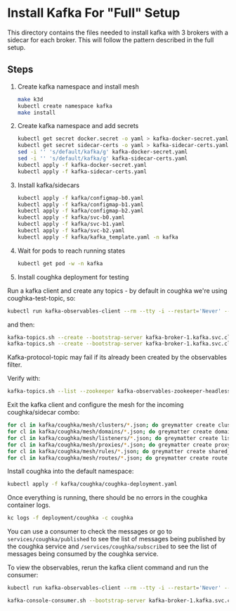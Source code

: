 # Install Kafka For "Full" Setup

This directory contains the files needed to install kafka with 3 brokers with a sidecar for each broker.  This will follow the pattern described in the full setup.

## Steps

1. Create kafka namespace and install mesh

    ```bash
    make k3d
    kubectl create namespace kafka
    make install
    ```

2. Create kafka namespace and add secrets

    ```bash
    kubectl get secret docker.secret -o yaml > kafka-docker-secret.yaml
    kubectl get secret sidecar-certs -o yaml > kafka-sidecar-certs.yaml
    sed -i '' 's/default/kafka/g' kafka-docker-secret.yaml
    sed -i '' 's/default/kafka/g' kafka-sidecar-certs.yaml
    kubectl apply -f kafka-docker-secret.yaml
    kubectl apply -f kafka-sidecar-certs.yaml
    ```

3. Install kafka/sidecars

    ```bash
    kubectl apply -f kafka/configmap-b0.yaml
    kubectl apply -f kafka/configmap-b1.yaml
    kubectl apply -f kafka/configmap-b2.yaml
    kubectl apply -f kafka/svc-b0.yaml
    kubectl apply -f kafka/svc-b1.yaml
    kubectl apply -f kafka/svc-b2.yaml
    kubectl apply -f kafka/kafka_template.yaml -n kafka
    ```

4. Wait for pods to reach running states

    ```bash
    kubectl get pod -w -n kafka
    ```

5. Install coughka deployment for testing

Run a kafka client and create any topics - by default in coughka we're using coughka-test-topic, so:

```bash
kubectl run kafka-observables-client --rm --tty -i --restart='Never' --image docker.io/bitnami/kafka:2.7.0-debian-10-r1 --namespace kafka --command -- bash
```

and then:

```bash
kafka-topics.sh --create --bootstrap-server kafka-broker-1.kafka.svc.cluster.local:9093 --topic coughka-test-topic
kafka-topics.sh --create --bootstrap-server kafka-broker-1.kafka.svc.cluster.local:9093 --topic kafka-protocol-topic
```

Kafka-protocol-topic may fail if its already been created by the observables filter.

Verify with:

```bash
kafka-topics.sh --list --zookeeper kafka-observables-zookeeper-headless.kafka.svc.cluster.local:2181
```

Exit the kafka client and configure the mesh for the incoming coughka/sidecar combo:

```bash
for cl in kafka/coughka/mesh/clusters/*.json; do greymatter create cluster < $cl; done
for cl in kafka/coughka/mesh/domains/*.json; do greymatter create domain < $cl; done
for cl in kafka/coughka/mesh/listeners/*.json; do greymatter create listener < $cl; done
for cl in kafka/coughka/mesh/proxies/*.json; do greymatter create proxy < $cl; done
for cl in kafka/coughka/mesh/rules/*.json; do greymatter create shared_rules < $cl; done
for cl in kafka/coughka/mesh/routes/*.json; do greymatter create route < $cl; done
```

Install coughka into the default namespace:

```bash
kubectl apply -f kafka/coughka/coughka-deployment.yaml
```

Once everything is running, there should be no errors in the coughka container logs.

```bash
kc logs -f deployment/coughka -c coughka
```

You can use a consumer to check the messages or go to `services/coughka/published` to see the list of messages being published by the coughka service and `/services/coughka/subscribed` to see the list of messages being consumed by the coughka service.

To view the observables, rerun the kafka client command and run the consumer:

```bash
kubectl run kafka-observables-client --rm --tty -i --restart='Never' --image docker.io/bitnami/kafka:2.7.0-debian-10-r1 --namespace kafka --command -- bash
```

```bash
kafka-console-consumer.sh --bootstrap-server kafka-broker-1.kafka.svc.cluster.local:9093 --topic kafka-protocol-topic
```
